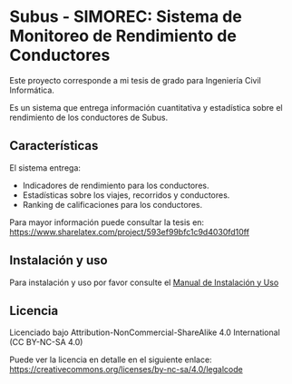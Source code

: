# Subus - SIMOREC: Sistema de Monitoreo de Rendimiento de Conductores #
Este proyecto corresponde a mi tesis de grado para Ingeniería Civil Informática.

Es un sistema que entrega información cuantitativa y estadística sobre el rendimiento de los conductores de Subus.

## Características ##
 El sistema entrega:
 * Indicadores de rendimiento para los conductores.
 * Estadísticas sobre los viajes, recorridos y conductores.
 * Ranking de calificaciones para los conductores.
 

Para mayor información puede consultar la tesis en: https://www.sharelatex.com/project/593ef99bfc1c9d4030fd10ff

## Instalación y uso ##

Para instalación y uso por favor consulte el [Manual de Instalación y Uso](https://github.com/luisloyola/Subus/blob/master/Manual%20de%20Instalaci%C3%B3n%20y%20Uso%20de%20Proyecto%20Transantiago.pdf)

## Licencia ##

Licenciado bajo Attribution-NonCommercial-ShareAlike 4.0 International (CC BY-NC-SA 4.0)

Puede ver la licencia en detalle en el siguiente enlace: https://creativecommons.org/licenses/by-nc-sa/4.0/legalcode
